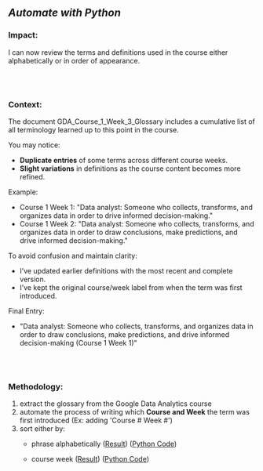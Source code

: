## *Automate with Python*

### Impact:

I can now review the terms and definitions used in the course either alphabetically or in order of appearance.

<br><br>

### Context:

The document GDA_Course_1_Week_3_Glossary includes a cumulative list of all terminology learned up to this point in the course.

You may notice:

- **Duplicate entries** of some terms across different course weeks.
- **Slight variations** in definitions as the course content becomes more refined.

Example:
- Course 1 Week 1: "Data analyst: Someone who collects, transforms, and organizes data in order to drive informed decision-making."
- Course 1 Week 2: "Data analyst: Someone who collects, transforms, and organizes data in order to draw conclusions, make predictions, and drive informed decision-making."

To avoid confusion and maintain clarity:
- I’ve updated earlier definitions with the most recent and complete version.
- I’ve kept the original course/week label from when the term was first introduced.

Final Entry:
- "Data analyst: Someone who collects, transforms, and organizes data in order to draw conclusions, make predictions, and drive informed decision-making (Course 1 Week 1)"

<br><br>

### Methodology:
1. extract the glossary from the Google Data Analytics course 
2. automate the process of writing which **Course and Week** the term was first introduced (Ex: adding 'Course # Week #')
3. sort either by:
	- phrase alphabetically ([Result](https://github.com/dalealberto/Case_Study_GDA/blob/main/GDA_Glossary_Sorted_By_Phrase.txt)) ([Python Code](https://github.com/dalealberto/CaseStudy1-Bellabeat/blob/main/Python/GDA_Glossary_Sorted_Phrase.py))
 
	- course week ([Result](https://github.com/dalealberto/Case_Study_GDA/blob/main/GDA_Glossary_Sorted_By_Course_Week.txt)) ([Python Code](https://github.com/dalealberto/CaseStudy1-Bellabeat/blob/main/Python/GDA_Glossary_Sorted_Course_Week.py))
